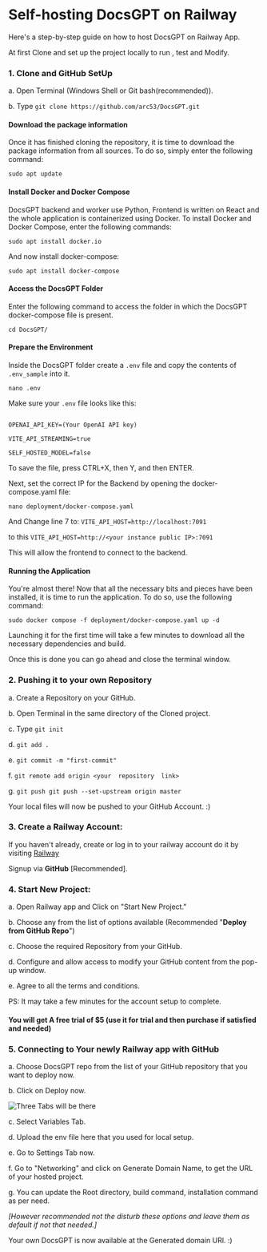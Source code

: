 
# Self-hosting DocsGPT on Railway

  

Here's a step-by-step guide on how to host DocsGPT on Railway App.

  

At first Clone and set up the project locally to run , test and Modify.

  

### 1. Clone and GitHub SetUp

a. Open Terminal (Windows Shell or Git bash(recommended)).

  

b. Type `git clone https://github.com/arc53/DocsGPT.git`

  

#### Download the package information

  

Once it has finished cloning the repository, it is time to download the package information from all sources. To do so, simply enter the following command:

  

`sudo apt update`

  

#### Install Docker and Docker Compose

  

DocsGPT backend and worker use Python, Frontend is written on React and the whole application is containerized using Docker. To install Docker and Docker Compose, enter the following commands:

  

`sudo apt install docker.io`

  

And now install docker-compose:

  

`sudo apt install docker-compose`

  

#### Access the DocsGPT Folder

  

Enter the following command to access the folder in which the DocsGPT docker-compose file is present.

  

`cd DocsGPT/`

  

#### Prepare the Environment

  

Inside the DocsGPT folder create a `.env` file and copy the contents of `.env_sample` into it.

  

`nano .env`

  

Make sure your `.env` file looks like this:

  

```

OPENAI_API_KEY=(Your OpenAI API key)

VITE_API_STREAMING=true

SELF_HOSTED_MODEL=false

```

  

To save the file, press CTRL+X, then Y, and then ENTER.

  

Next, set the correct IP for the Backend by opening the docker-compose.yaml file:

  

`nano deployment/docker-compose.yaml`

  

And Change line 7 to: `VITE_API_HOST=http://localhost:7091`

to this `VITE_API_HOST=http://<your instance public IP>:7091`

  

This will allow the frontend to connect to the backend.

  

#### Running the Application

  

You're almost there! Now that all the necessary bits and pieces have been installed, it is time to run the application. To do so, use the following command:

  

`sudo docker compose -f deployment/docker-compose.yaml up -d`

  

Launching it for the first time will take a few minutes to download all the necessary dependencies and build.

  

Once this is done you can go ahead and close the terminal window.

  

### 2. Pushing it to your own Repository

  

a. Create a Repository on your GitHub.

  

b. Open Terminal in the same directory of the Cloned project.

  

c. Type `git init`

  

d. `git add .`

  

e. `git commit -m "first-commit"`

  

f. `git remote add origin <your  repository  link>`

  

g. `git push git push --set-upstream origin master`

Your local files will now be pushed to your GitHub Account. :)
  

### 3. Create a Railway Account:

  

If you haven't already, create or log in to your railway account do it by visiting [Railway](https://railway.app/)

  

Signup via **GitHub** [Recommended].

  

### 4. Start New Project:

  

a. Open Railway app and Click on "Start New Project."

  

b. Choose any from the list of options available (Recommended "**Deploy from GitHub Repo**")

  

c. Choose the required Repository from your GitHub.

  

d. Configure and allow access to modify your GitHub content from the pop-up window.

  

e. Agree to all the terms and conditions.

  

PS: It may take a few minutes for the account setup to complete.

  

#### You will get A free trial of $5 (use it for trial and then purchase if satisfied and needed)

  

### 5. Connecting to Your newly Railway app with GitHub

  

a. Choose DocsGPT repo from the list of your GitHub repository that you want to deploy now.

  

b. Click on Deploy now.

  

![Three Tabs will be there](/Railway-selection.png)

  

c. Select Variables Tab.

  

d. Upload the env file here that you used for local setup.

  

e. Go to Settings Tab now.

  

f. Go to "Networking" and click on Generate Domain Name, to get the URL of your hosted project.

  

g. You can update the Root directory, build command, installation command as per need.

*[However recommended not the disturb these options and leave them as default if not that needed.]*

  
  

Your own DocsGPT is now available at the Generated domain URl. :)
